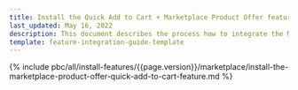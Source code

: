 ```yaml
---
title: Install the Quick Add to Cart + Marketplace Product Offer feature
last_updated: May 16, 2022
description: This document describes the process how to integrate the Marketplace Product Offer + Quick Add to Cart feature into a Spryker project.
template: feature-integration-guide-template
---
```


{% include pbc/all/install-features/{{page.version}}/marketplace/install-the-marketplace-product-offer-quick-add-to-cart-feature.md %} <!-- To edit, see /_includes/pbc/all/install-features/202212.0/marketplace/install-the-marketplace-product-offer-quick-add-to-cart-feature.md -->
